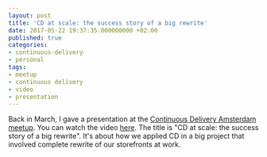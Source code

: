 ```yaml
---
layout: post
title: 'CD at scale: the success story of a big rewrite'
date: 2017-05-22 19:37:35.000000000 +02:00
published: true
categories:
- continuous-delivery
- personal
tags:
- meetup
- continuous delivery
- video
- presentation
---
```


Back in March, I gave a presentation at the <a href="https://www.meetup.com/Continuous-Delivery-Amsterdam/" target="_blank" rel="noopener noreferrer">Continuous Delivery Amsterdam meetup</a>. You can watch the video <a href="https://www.youtube.com/watch?v=TSZEIDYCDug">here</a>. The title is "CD at scale: the success story of a big rewrite". It's about how we applied CD in a big project that involved complete rewrite of our storefronts at work.
